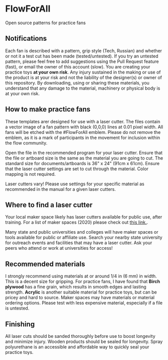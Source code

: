 # FlowForAll
Open source patterns for practice fans

## Notifications
Each fan is described with a pattern, grip style (Tech, Russian) and whether or not it a test cut has been made (tested/untested). If you try an untested pattern, please feel free to add suggestions using the Pull Request feature (fast), or email the owner of this account (slow).
You are creating your practice toys **at your own risk**. Any injury sustained in the making or use of the product is at your risk and not the liability of the designer(s) or owner of this repository. By downloading, using or sharing these materials, you understand that any damage to the material, machinery or physical body is at your own risk.

## How to make practice fans
These templates arer designed for use with a laser cutter. The files contain a vector image of a fan pattern with black (0,0,0) lines at 0.01 pixel width. All fans will be etched with the #FlowForAll emblem. Please do not remove the emblem, as it is a mark of participants in the movement for inclusion within the flow community.

Open the file in the recommended program for your laser cutter. Ensure that the file or artboard size is the same as the material you are going to cut. The standard size for documents/artboards is 36" x 24" (91cm x 61cm). Ensure that the laser cutter settings are set to cut through the material. Color mapping is not required.

Laser cutters vary! Please use settings for your specific material as recommended in the manual for a given laser cutters.

## Where to find a laser cutter
Your local maker space likely has laser cutters available for public use, after training. For a list of maker spaces (2020) please check out [this link.](https://www.nexpcb.com/blog/the-list-of-makerspaces).

Many state and public universities and colleges will have maker spaces or tools available for public or affiliate use. Search your nearby state university for outreach events and facilities that may have a laser cutter. Ask your peers who attend or work at universities for access!

## Recommended materials
I strongly recommend using materials at or around 1/4 in (6 mm) in width. This is a decent size for gripping.
For practice fans, I have found that **Birch plywood** has a fine grain, which results in smooth edges and lasting strength.
**Acrylic** is another suitable material for practice toys, but can be pricey and hard to source. Maker spaces may have materials or material ordering options. Please test with less expensive material, especially if a file is untested.

## Finishing
All laser cuts should be sanded thoroughly before use to boost longevity and minimize injury.
Wooden products should be sealed for longevity. Spray polyurethane is an accessible and affordable way to quickly seal your practice toys.
